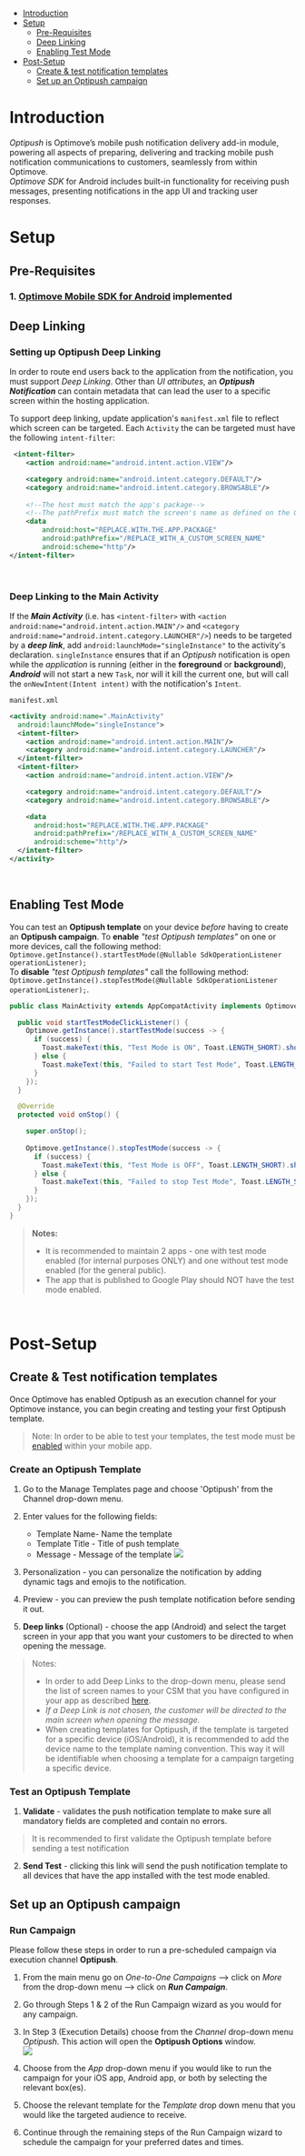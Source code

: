 
-  [Introduction](#Introduction)
 - [Setup](#Setup)
	 - [Pre-Requisites](#pre-reqs)
	 - [Deep Linking](#deep%20linking)
	 - [Enabling Test Mode](#test%20mode) 
 - [Post-Setup](#Post%20setup)
	 - [Create & test notification templates](#notification%20template) 
	 - [Set up an Optipush campaign](#Optipush%20campaign) 


# <a id="Introduction"></a>Introduction

_*Optipush*_ is Optimove’s mobile push notification delivery add-in module, powering all aspects of preparing, delivering and tracking mobile push notification communications to customers, seamlessly from within Optimove.</br>
 _*Optimove SDK*_ for Android includes built-in functionality for receiving push messages, presenting notifications in the app UI and tracking user responses.


# <a id="Setup"></a>Setup

## <a id="pre-reqs"></a>Pre-Requisites 

### 1. [Optimove Mobile SDK for Android](https://github.com/optimove-tech/Android-SDK-Integration-Guide) implemented 


## <a id="deep linking"></a>Deep Linking

### Setting up Optipush Deep Linking
In order to route end users back to the application from the notification, you must support *Deep Linking*.
Other than _UI attributes_, an **_Optipush Notification_** can contain metadata that can lead the user to a specific screen within the hosting application.<br>

To support deep linking, update application's `manifest.xml` file to reflect which screen can be targeted. Each `Activity` the can be targeted must have the following `intent-filter`:

```xml
 <intent-filter>
    <action android:name="android.intent.action.VIEW"/>

    <category android:name="android.intent.category.DEFAULT"/>
    <category android:name="android.intent.category.BROWSABLE"/>
        
    <!--The host must match the app's package-->
    <!--The pathPrefix must match the screen's name as defined on the Optimove site-->
    <data 
        android:host="REPLACE.WITH.THE.APP.PACKAGE"  
        android:pathPrefix="/REPLACE_WITH_A_CUSTOM_SCREEN_NAME" 
        android:scheme="http"/>
</intent-filter>
```

<br>

### Deep Linking to the Main Activity

If the **_Main Activity_** (i.e. has `<intent-filter>` with `<action android:name="android.intent.action.MAIN"/>` and `<category android:name="android.intent.category.LAUNCHER"/>`) needs to be targeted by a **_deep link_**, add `android:launchMode="singleInstance"` to the activity's declaration. `singleInstance` ensures that if an _Optipush_ notification is open while the _application_ is running (either in the **foreground** or **background**), **_Android_** will not start a new `Task`, nor will it kill the current one, but will call the `onNewIntent(Intent intent)` with the notification's `Intent`.

`manifest.xml`
```xml
<activity android:name=".MainActivity"
  android:launchMode="singleInstance">
  <intent-filter>
    <action android:name="android.intent.action.MAIN"/>
    <category android:name="android.intent.category.LAUNCHER"/>
  </intent-filter>
  <intent-filter>
    <action android:name="android.intent.action.VIEW"/>

    <category android:name="android.intent.category.DEFAULT"/>
    <category android:name="android.intent.category.BROWSABLE"/>

    <data
      android:host="REPLACE.WITH.THE.APP.PACKAGE" 
      android:pathPrefix="/REPLACE_WITH_A_CUSTOM_SCREEN_NAME"
      android:scheme="http"/>
  </intent-filter>
</activity>
```

<br>

## <a id="test mode"></a>Enabling Test Mode
 
You can test an **Optipush template** on your device *before* having to create an **Optipush campaign**.
To **enable** _"test Optipush templates"_ on one or more devices, call the following method:<br>
`Optimove.getInstance().startTestMode(@Nullable SdkOperationListener operationListener);`
<br> 
To **disable** _"test Optipush templates"_ call the folllowing method:<br>
`Optimove.getInstance().stopTestMode(@Nullable SdkOperationListener operationListener);`.
<br>
```java
public class MainActivity extends AppCompatActivity implements OptimoveSuccessStateListener {

  public void startTestModeClickListener() {
    Optimove.getInstance().startTestMode(success -> {
      if (success) {
        Toast.makeText(this, "Test Mode is ON", Toast.LENGTH_SHORT).show();
      } else {
        Toast.makeText(this, "Failed to start Test Mode", Toast.LENGTH_SHORT).show();
      }
    });
  }

  @Override
  protected void onStop() {

    super.onStop();
    
    Optimove.getInstance().stopTestMode(success -> {
      if (success) {
        Toast.makeText(this, "Test Mode is OFF", Toast.LENGTH_SHORT).show();
      } else {
        Toast.makeText(this, "Failed to stop Test Mode", Toast.LENGTH_SHORT).show();
      }
    });
  }
}
```

>**Notes:**
>- It is recommended to maintain 2 apps - one with test mode enabled (for internal purposes ONLY) and one without test mode enabled (for the general public).
>- The app that is published to Google Play should NOT have the test mode enabled.
<br>

# <a id="Post setup"></a>Post-Setup


## <a id="notification template"></a>Create & Test notification templates
Once Optimove has enabled Optipush as an execution channel for your Optimove instance, you can begin creating and testing your first Optipush template.
>Note: In order to be able to test your templates, the test mode must be [enabled](https://github.com/optimove-tech/A/tree/master/O/O%20for%20A#enabling-test-mode) within your mobile app.<br>


### Create  an Optipush Template

 1. Go to the Manage Templates page and choose 'Optipush' from the Channel drop-down menu.
 2. Enter values for the following fields:
	 - Template Name- Name the template 
	 - Template Title - Title of push template
	 - Message - Message of the template
![](https://raw.githubusercontent.com/optimove-tech/Optipush-Guide/master/Opitpush%20for%20iOS/1.png)

 3. Personalization - you can personalize the notification by adding dynamic tags and emojis to the notification.
 4. Preview - you can preview the push template notification before sending it out.
 5. **Deep links** (Optional) - choose the app (Android) and select the target screen in your app that you want your customers to be directed to when opening the message. <br>
 >Notes:
 >- In order to add Deep Links to the drop-down menu, please send the list of screen names to your CSM that you have configured in your app as described [here](https://github.com/optimove-tech/A/tree/master/O/O%20for%20A#deep-linking).
 >- *If a Deep Link is not chosen, the customer will be directed to the main screen when opening the message.* 
 >- When creating templates for Optipush, if the template is targeted for a specific device (iOS/Android), it is recommended to add the device name to the template naming convention. This way it will be identifiable when choosing a template for a campaign targeting a specific device.<br>
 

### Test an Optipush Template

1. **Validate** - validates the push notification template to make sure all mandatory fields are completed and contain no errors. 
>It is recommended to first validate the Optipush template before sending a test notification

2. **Send Test**  - clicking this link will send the push notification template to all devices that have the app installed with the test mode enabled.<br>

## <a id="Optipush campaign"></a>Set up an Optipush campaign

### Run Campaign

Please follow these steps in order to run a pre-scheduled campaign via execution channel **Optipush**.
1. From the main menu go on *One-to-One Campaigns* --> click on *More* from the drop-down menu --> click on ***Run Campaign***.  
2. Go through Steps 1 & 2 of the Run Campaign wizard as you would for any campaign.
3. In Step 3 (Execution Details) choose from the *Channel* drop-down menu *Optipush*. This action will open the **Optipush Options** window.<br>
![](https://raw.githubusercontent.com/optimove-tech/Optipush-Guide/master/Opitpush%20for%20iOS/2_a.png)

4. Choose from the *App* drop-down menu if you would like to run the campaign for your iOS app, Android app, or both by selecting the relevant box(es).
5. Choose the relevant template for the *Template* drop down menu that you would like the targeted audience to receive.
6. Continue through the remaining steps of the Run Campaign wizard to schedule the campaign for your preferred dates and times.
